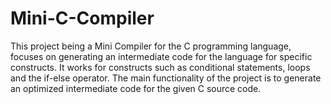 # Mini-C-Compiler
This project being a Mini Compiler for the C programming language, focuses on generating an intermediate code for the language for specific constructs. It works for constructs such as conditional statements, loops and the if-else operator. The main functionality of the project is to generate an optimized intermediate code for the given C source code.
